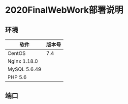 # 2020FinalWebWork部署说明

## 环境

|软件|版本号|
| ---- | ----  |
|CentOS|7.4
|Nginx 1.18.0
|MySQL 5.6.49
|PHP 5.6

## 端口
